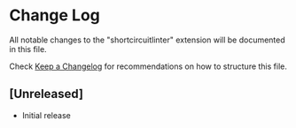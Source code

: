 # Change Log

All notable changes to the "shortcircuitlinter" extension will be documented in this file.

Check [Keep a Changelog](http://keepachangelog.com/) for recommendations on how to structure this file.

## [Unreleased]

- Initial release